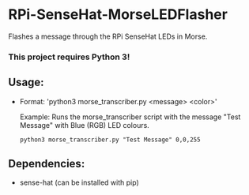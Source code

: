 # RPi-SenseHat-MorseLEDFlasher
Flashes a message through the RPi SenseHat LEDs in Morse.

### This project requires Python 3!

## Usage:
- Format: 'python3 morse_transcriber.py \<message> \<color>'
  
  Example: Runs the morse_transcriber script with the message "Test Message" with Blue (RGB) LED colours.
  ```
  python3 morse_transcriber.py "Test Message" 0,0,255
  ```
  
  
## Dependencies:
- sense-hat (can be installed with pip)

